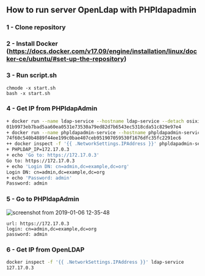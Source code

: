 ## How to run server OpenLdap with PHPldapadmin
  ### 1 - Clone repository
  ### 2 - Install Docker (https://docs.docker.com/v17.09/engine/installation/linux/docker-ce/ubuntu/#set-up-the-repository)
  ### 3 - Run script.sh
```console
chmode -x start.sh 
bash -x start.sh
```
  ### 4 - Get IP from PHPldapAdmin
```bash
+ docker run --name ldap-service --hostname ldap-service --detach osixia/openldap:1.1.8
01b9973eb7bad5aa60ea0531e73530a79ed82d7b6543ec5318cda51c829e97e4
+ docker run --name phpldapadmin-service --hostname phpldapadmin-service --link ldap-service:ldap-host --env PHPLDAPADMIN_LDAP_HOSTS=ldap-host --detach osixia/phpldapadmin:0.7.2
74f60c540b4889f44ee199c0bae407ceb951907059530f1676dfc35fc2291ec6
++ docker inspect -f '{{ .NetworkSettings.IPAddress }}' phpldapadmin-service
+ PHPLDAP_IP=172.17.0.3
+ echo 'Go to: https://172.17.0.3'
Go to: https://172.17.0.3
+ echo 'Login DN: cn=admin,dc=example,dc=org'
Login DN: cn=admin,dc=example,dc=org
+ echo 'Password: admin'
Password: admin
```
  ### 5 - Go to PHPldapAdmin
  ![screenshot from 2019-01-06 12-35-48](https://user-images.githubusercontent.com/12220181/50763854-280eee80-1258-11e9-9cc6-6696bda5fb24.png)
  
    url: https://172.17.0.3
    login: cn=admin,dc=example,dc=org
    password: admin

### 6 - Get IP from OpenLDAP
```bash
docker inspect -f '{{ .NetworkSettings.IPAddress }}' ldap-service
127.17.0.3
```